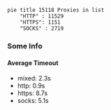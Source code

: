 
```mermaid
pie title 15118 Proxies in list
    "HTTP" : 11529
    "HTTPS": 1151
    "SOCKS" : 2719
```

### Some Info
#### Average Timeout

- mixed: 2.3s
- http: 0.9s
- https: 8.7s
- socks: 5.1s